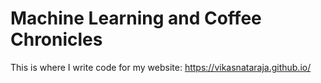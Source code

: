 # Machine Learning and Coffee Chronicles

This is where I write code for my website: https://vikasnataraja.github.io/
